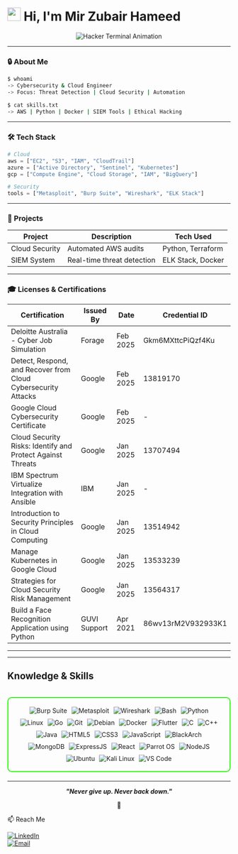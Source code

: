 # <img src="https://media.giphy.com/media/hvRJCLFzcasrR4ia7z/giphy.gif" width="30px"> Hi, I'm Mir Zubair Hameed

<p align="center">
  <img src="https://readme-typing-svg.demolab.com?font=Hack&size=30&duration=3000&pause=1000&color=32CD32&center=true&vCenter=true&width=800&height=100&lines=Cybersecurity+Engineer;Cloud+Ops+Specialist;Open-Source+Enthusiast" alt="Hacker Terminal Animation">
</p>

---

### 🔒 About Me

```bash
$ whoami
-> Cybersecurity & Cloud Engineer
-> Focus: Threat Detection | Cloud Security | Automation

$ cat skills.txt
-> AWS | Python | Docker | SIEM Tools | Ethical Hacking
```

---

### 🛠️ Tech Stack

```python
# Cloud
aws = ["EC2", "S3", "IAM", "CloudTrail"]
azure = ["Active Directory", "Sentinel", "Kubernetes"]
gcp = ["Compute Engine", "Cloud Storage", "IAM", "BigQuery"]

# Security
tools = ["Metasploit", "Burp Suite", "Wireshark", "ELK Stack"]
```

---

### 📂 Projects

| Project         | Description                 | Tech Used           |
|----------------|-----------------------------|----------------------|
| Cloud Security | Automated AWS audits        | Python, Terraform   |
| SIEM System    | Real-time threat detection  | ELK Stack, Docker   |

---
### 🎓 Licenses & Certifications

| Certification | Issued By | Date | Credential ID |
|--------------|-----------|------|--------------|
| Deloitte Australia - Cyber Job Simulation | Forage | Feb 2025 | Gkm6MXttcPiQzf4Ku |
| Detect, Respond, and Recover from Cloud Cybersecurity Attacks | Google | Feb 2025 | 13819170 |
| Google Cloud Cybersecurity Certificate | Google | Feb 2025 | - |
| Cloud Security Risks: Identify and Protect Against Threats | Google | Jan 2025 | 13707494 |
| IBM Spectrum Virtualize Integration with Ansible | IBM | Jan 2025 | - |
| Introduction to Security Principles in Cloud Computing | Google | Jan 2025 | 13514942 |
| Manage Kubernetes in Google Cloud | Google | Jan 2025 | 13533239 |
| Strategies for Cloud Security Risk Management | Google | Jan 2025 | 13564317 |
| Build a Face Recognition Application using Python | GUVI Support | Apr 2021 | 86wv13rM2V932933K1 |

---
---

<h2 id="knowledge_skills" align=''> Knowledge & Skills </h2>

<br>

<div style="border: 2px solid #22F700; border-radius: 10px; padding: 20px; margin-bottom: 20px;">
  <div align="left" style="display: flex; flex-wrap: wrap; justify-content: center; gap: 10px;">
      <img src="https://img.shields.io/badge/Burp_Suite-FF6633?style=for-the-badge&logo=burp-suite&color=000000" alt="Burp Suite" />
      <img src="https://img.shields.io/badge/Metasploit-008C8C?style=for-the-badge&logo=metasploit&color=000000" alt="Metasploit" />
      <img src="https://img.shields.io/badge/Wireshark-009639?style=for-the-badge&logo=wireshark&color=000000" alt="Wireshark" />
      <img src="https://img.shields.io/badge/Bash-4EAA25?style=for-the-badge&logo=gnu-bash&color=000000" alt="Bash" />
      <img src="https://img.shields.io/badge/Python-3776AB?style=for-the-badge&logo=python&color=000000" alt="Python" />
      <img src="https://img.shields.io/badge/Linux-FCC624?style=for-the-badge&logo=linux&color=000000" alt="Linux" />
      <img src="https://img.shields.io/badge/Go-00ADD8?style=for-the-badge&logo=go&color=000000" alt="Go" />
      <img src="https://img.shields.io/badge/Git-F05032?style=for-the-badge&logo=git&color=000000" alt="Git" />
      <img src="https://img.shields.io/badge/Debian-D70A53?style=for-the-badge&logo=debian&color=000000" alt="Debian" />
      <img src="https://img.shields.io/badge/Docker-2496ED?style=for-the-badge&logo=docker&color=000000" alt="Docker" />
      <img src="https://img.shields.io/badge/Flutter-02569B?style=for-the-badge&logo=flutter&color=000000" alt="Flutter" />
      <img src="https://img.shields.io/badge/C-00599C?style=for-the-badge&logo=c&color=000000" alt="C" />
      <img src="https://img.shields.io/badge/C%2B%2B-F34B7F?style=for-the-badge&logo=c%2B%2B&color=000000" alt="C++" />
      <img src="https://img.shields.io/badge/Java-007396?style=for-the-badge&logo=java&color=000000" alt="Java" />
      <img src="https://img.shields.io/badge/HTML5-5D4B6C?style=for-the-badge&logo=html5&color=000000" alt="HTML5" />
      <img src="https://img.shields.io/badge/CSS3-2965F1?style=for-the-badge&logo=css3&color=000000" alt="CSS3" />
      <img src="https://img.shields.io/badge/JavaScript-F7DF1E?style=for-the-badge&logo=javascript&color=000000" alt="JavaScript" />
      <img src="https://img.shields.io/badge/BlackArch-0A0A0A?style=for-the-badge&logo=blackarch&color=000000" alt="BlackArch" />
      <img src="https://img.shields.io/badge/MongoDB-47A248?style=for-the-badge&logo=mongodb&color=000000" alt="MongoDB" />
      <img src="https://img.shields.io/badge/ExpressJS-000000?style=for-the-badge&logo=express&color=000000" alt="ExpressJS" />
      <img src="https://img.shields.io/badge/React-61DAFB?style=for-the-badge&logo=react&color=000000" alt="React" />
      <img src="https://img.shields.io/badge/Parrot_OS-2E8E8F?style=for-the-badge&logo=parrot&color=000000" alt="Parrot OS" />
      <img src="https://img.shields.io/badge/Node.js-8CC84C?style=for-the-badge&logo=node.js&color=000000" alt="NodeJS" />
      <img src="https://img.shields.io/badge/Ubuntu-E95420?style=for-the-badge&logo=ubuntu&color=000000" alt="Ubuntu" />
      <img src="https://img.shields.io/badge/Kali_Linux-557C94?style=for-the-badge&logo=kali-linux&color=000000" alt="Kali Linux" />
      <img src="https://img.shields.io/badge/VS_Code-007ACC?style=for-the-badge&logo=visual-studio-code&color=000000" alt="VS Code" />
  </div>
</div>

---


<p align="center">
  <b><i>"Never give up. Never back down."</i></b>
</p>

<p align="center">
<a>🌱</a>
</p>
📫 Reach Me

[![LinkedIn](https://img.shields.io/static/v1?label=LinkedIn&message=Profile&color=blue&style=flat&logo=linkedin)](https://linkedin.com/in/zoobe)  
[![Email](https://img.shields.io/static/v1?label=Email&message=Contact&color=red&style=flat&logo=gmail)](mailto:zee196852@gmail.com)

